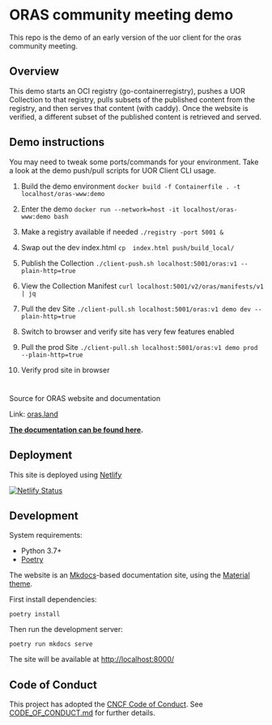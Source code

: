 # ORAS community meeting demo

This repo is the demo of an early version of the uor client for the oras community meeting.

## Overview

This demo starts an OCI registry (go-containerregistry), pushes a UOR Collection to that registry, pulls subsets of the published content from the registry, and then serves that content (with caddy). Once the website is verified, a different subset of the published content is retrieved and served. 

## Demo instructions

You may need to tweak some ports/commands for your environment. Take a look at the demo push/pull scripts for UOR Client CLI usage. 

1. Build the demo environment
`docker build -f Containerfile . -t localhost/oras-www:demo`

2. Enter the demo
`docker run --network=host -it localhost/oras-www:demo bash`

3. Make a registry available if needed
`./registry -port 5001 &`

4. Swap out the dev index.html
`cp  index.html push/build_local/`

5. Publish the Collection 
`./client-push.sh localhost:5001/oras:v1 --plain-http=true`

6. View the Collection Manifest
`curl localhost:5001/v2/oras/manifests/v1 | jq`

7. Pull the dev Site
`./client-pull.sh localhost:5001/oras:v1 demo dev --plain-http=true`

8. Switch to browser and verify site has very few features enabled

9. Pull the prod Site
`./client-pull.sh localhost:5001/oras:v1 demo prod --plain-http=true`

10. Verify prod site in browser


# 

Source for ORAS website and documentation

Link: [oras.land](https://oras.land/)

**[The documentation can be found here](/docs/index.md).**

## Deployment

This site is deployed using [Netlify](https://www.netlify.com/)

[![Netlify Status](https://api.netlify.com/api/v1/badges/db61db6e-a953-4b02-b5fb-7f04f018b9d8/deploy-status)](https://app.netlify.com/sites/oras-project/deploys)

## Development

System requirements:

- Python 3.7+
- [Poetry](https://python-poetry.org/)

The website is an [Mkdocs](https://www.mkdocs.org/)-based documentation site, using the [Material theme](https://squidfunk.github.io/mkdocs-material/).

First install dependencies:

```
poetry install
```

Then run the development server:

```
poetry run mkdocs serve
```

The site will be available at [http://localhost:8000/](http://localhost:8000/)

## Code of Conduct

This project has adopted the [CNCF Code of Conduct](https://github.com/cncf/foundation/blob/master/code-of-conduct.md). See [CODE_OF_CONDUCT.md](CODE_OF_CONDUCT.md) for further details.

